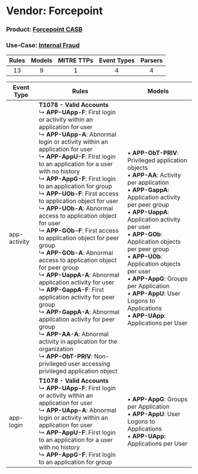 Vendor: Forcepoint
==================
### Product: [Forcepoint CASB](../ds_forcepoint_forcepoint_casb.md)
### Use-Case: [Internal Fraud](../../../../UseCases/uc_internal_fraud.md)

| Rules | Models | MITRE TTPs | Event Types | Parsers |
|:-----:|:------:|:----------:|:-----------:|:-------:|
|  13   |   9    |     1      |      4      |    4    |

| Event Type   | Rules                                                                                                                                                                                                                                                                                                                                                                                                                                                                                                                                                                                                                                                                                                                                                                                                                                                                                                                                                                                                                                 | Models                                                                                                                                                                                                                                                                                                                                                                                                                                                                           |
| ------------ | ------------------------------------------------------------------------------------------------------------------------------------------------------------------------------------------------------------------------------------------------------------------------------------------------------------------------------------------------------------------------------------------------------------------------------------------------------------------------------------------------------------------------------------------------------------------------------------------------------------------------------------------------------------------------------------------------------------------------------------------------------------------------------------------------------------------------------------------------------------------------------------------------------------------------------------------------------------------------------------------------------------------------------------- | -------------------------------------------------------------------------------------------------------------------------------------------------------------------------------------------------------------------------------------------------------------------------------------------------------------------------------------------------------------------------------------------------------------------------------------------------------------------------------- |
| app-activity | <b>T1078 - Valid Accounts</b><br> ↳ <b>APP-UApp-F</b>: First login or activity within an application for user<br> ↳ <b>APP-UApp-A</b>: Abnormal login or activity within an application for user<br> ↳ <b>APP-AppU-F</b>: First login to an application for a user with no history<br> ↳ <b>APP-AppG-F</b>: First login to an application for group<br> ↳ <b>APP-UOb-F</b>: First access to application object for user<br> ↳ <b>APP-UOb-A</b>: Abnormal access to application object for user<br> ↳ <b>APP-GOb-F</b>: First access to application object for peer group<br> ↳ <b>APP-GOb-A</b>: Abnormal access to application object for peer group<br> ↳ <b>APP-UappA-A</b>: Abnormal application activity for user<br> ↳ <b>APP-GappA-F</b>: First application activity for peer group<br> ↳ <b>APP-GappA-A</b>: Abnormal application activity for peer group<br> ↳ <b>APP-AA-A</b>: Abnormal activity in application for the organization<br> ↳ <b>APP-ObT-PRIV</b>: Non-privileged user accessing privileged application object |  • <b>APP-ObT-PRIV</b>: Privileged application objects<br> • <b>APP-AA</b>: Activity per application<br> • <b>APP-GappA</b>: Application activity per peer group<br> • <b>APP-UappA</b>: Application activity per user<br> • <b>APP-GOb</b>: Application objects per peer group<br> • <b>APP-UOb</b>: Application objects per user<br> • <b>APP-AppG</b>: Groups per Application<br> • <b>APP-AppU</b>: User Logons to Applications<br> • <b>APP-UApp</b>: Applications per User |
| app-login    | <b>T1078 - Valid Accounts</b><br> ↳ <b>APP-UApp-F</b>: First login or activity within an application for user<br> ↳ <b>APP-UApp-A</b>: Abnormal login or activity within an application for user<br> ↳ <b>APP-AppU-F</b>: First login to an application for a user with no history<br> ↳ <b>APP-AppG-F</b>: First login to an application for group                                                                                                                                                                                                                                                                                                                                                                                                                                                                                                                                                                                                                                                                                   |  • <b>APP-AppG</b>: Groups per Application<br> • <b>APP-AppU</b>: User Logons to Applications<br> • <b>APP-UApp</b>: Applications per User                                                                                                                                                                                                                                                                                                                                       |